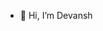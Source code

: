 - 👋 Hi, I’m Devansh



<!---
Ikonikone1/Ikonikone1 is a ✨ special ✨ repository because its `README.md` (this file) appears on your GitHub profile.
You can click the Preview link to take a look at your changes.
--->
